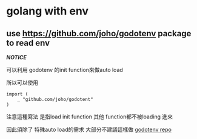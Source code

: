 # golang with env

## use https://github.com/joho/godotenv  package to read env

***NOTICE***

可以利用 godotenv 的init function來做auto load

所以可以使用
```golang===
import (
    _ "github.com/joho/godotent"
)
```
注意這種寫法
是指load init function 其他 function都不被loading 進來

因此須除了 特殊auto load的需求 大部分不建議這樣做
[godotenv repo](https://github.com/joho/godotenv)